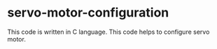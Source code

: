 # servo-motor-configuration
This code is written in C language. This code helps to configure servo motor.
